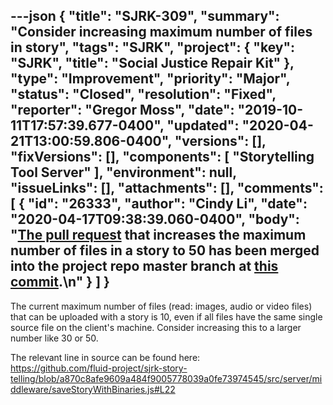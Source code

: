 ---json
{
  "title": "SJRK-309",
  "summary": "Consider increasing maximum number of files in story",
  "tags": "SJRK",
  "project": {
    "key": "SJRK",
    "title": "Social Justice Repair Kit"
  },
  "type": "Improvement",
  "priority": "Major",
  "status": "Closed",
  "resolution": "Fixed",
  "reporter": "Gregor Moss",
  "date": "2019-10-11T17:57:39.677-0400",
  "updated": "2020-04-21T13:00:59.806-0400",
  "versions": [],
  "fixVersions": [],
  "components": [
    "Storytelling Tool Server"
  ],
  "environment": null,
  "issueLinks": [],
  "attachments": [],
  "comments": [
    {
      "id": "26333",
      "author": "Cindy Li",
      "date": "2020-04-17T09:38:39.060-0400",
      "body": "[The pull request](https://github.com/fluid-project/sjrk-story-telling/pull/70) that increases the maximum number of files in a story to 50 has been merged into the project repo master branch at [this commit](https://github.com/fluid-project/sjrk-story-telling/commit/d48db8597c47b9371ec414b88bac11570046cd5d).\n"
    }
  ]
}
---
The current maximum number of files (read: images, audio or video files) that can be uploaded with a story is 10, even if all files have the same single source file on the client's machine. Consider increasing this to a larger number like 30 or 50.

The relevant line in source can be found here:\
<https://github.com/fluid-project/sjrk-story-telling/blob/a870c8afe9609a484f9005778039a0fe73974545/src/server/middleware/saveStoryWithBinaries.js#L22>

        
